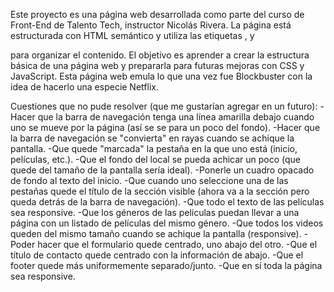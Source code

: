 Este proyecto es una página web desarrollada como parte del curso de Front-End de Talento Tech, instructor Nicolás Rivera. La página está estructurada con HTML semántico y utiliza las etiquetas <head>, <body> y <footer> para organizar el contenido. El objetivo es aprender a crear la estructura básica de una página web y prepararla para futuras mejoras con CSS y JavaScript.
Esta página web emula lo que una vez fue Blockbuster con la idea de hacerlo una especie Netflix.

Cuestiones que no pude resolver (que me gustarían agregar en un futuro): 
    -Hacer que la barra de navegación tenga una línea amarilla debajo cuando uno se mueve por la página (así se se para un poco del fondo).
    -Hacer que la barra de navegación se "convierta" en rayas cuando se achique la pantalla.
    -Que quede "marcada" la pestaña en la que uno está (inicio, películas, etc.).
    -Que el fondo del local se pueda achicar un poco (que quede del tamaño de la pantalla sería ideal).
    -Ponerle un cuadro opacado de fondo al texto del inicio.
    -Que cuando uno seleccione una de las pestañas quede el título de la sección visible (ahora va a la sección pero queda detrás de la barra de navegación).
    -Que todo el texto de las películas sea responsive.
    -Que los géneros de las películas puedan llevar a una página con un listado de películas del mismo género.
    -Que todos los videos queden del mismo tamaño cuando se achique la pantalla (responsive).
    -Poder hacer que el formulario quede centrado, uno abajo del otro.
    -Que el título de contacto quede centrado con la información de abajo.
    -Que el footer quede más uniformemente separado/junto.
    -Que en sí toda la página sea responsive.

